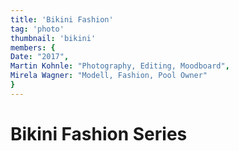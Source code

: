 ```yaml
---
title: 'Bikini Fashion'
tag: 'photo'
thumbnail: 'bikini'
members: {
Date: "2017",        
Martin Kohnle: "Photography, Editing, Moodboard",
Mirela Wagner: "Modell, Fashion, Pool Owner"
}
---
```

# Bikini Fashion Series

<image-loader height="overview_image_portrait" image="photo/bikini"></image-loader>
